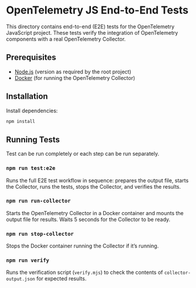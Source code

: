 # OpenTelemetry JS End-to-End Tests

This directory contains end-to-end (E2E) tests for the OpenTelemetry JavaScript project. These tests verify the integration of OpenTelemetry components with a real OpenTelemetry Collector.

## Prerequisites

- [Node.js](https://nodejs.org/) (version as required by the root project)
- [Docker](https://www.docker.com/) (for running the OpenTelemetry Collector)

## Installation

Install dependencies:

```sh
npm install
```

## Running Tests

Test can be run completely or each step can be run separately.

### `npm run test:e2e`

Runs the full E2E test workflow in sequence: prepares the output file, starts the Collector, runs the tests, stops the Collector, and verifies the results.

### `npm run run-collector`

Starts the OpenTelemetry Collector in a Docker container and mounts the output file for results. Waits 5 seconds for the Collector to be ready.

### `npm run stop-collector`

Stops the Docker container running the Collector if it’s running.

### `npm run verify`

Runs the verification script (`verify.mjs`) to check the contents of `collector-output.json` for expected results.
